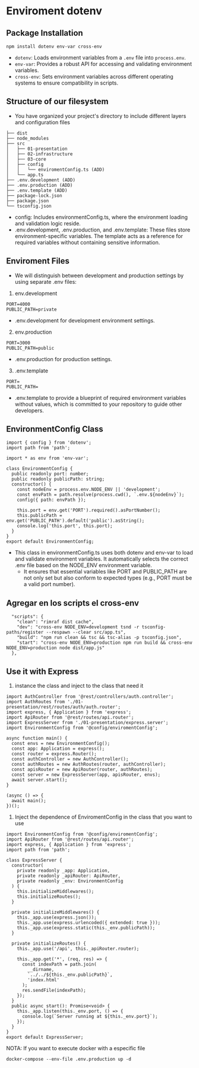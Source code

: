 # Enviroment dotenv

## Package Installation

```
npm install dotenv env-var cross-env

```

- `dotenv`: Loads environment variables from a `.env` file into `process.env`.
- `env-var`: Provides a robust API for accessing and validating environment
  variables.
- `cross-env`: Sets environment variables across different operating systems to
  ensure compatibility in scripts.

## Structure of our filesystem

- You have organized your project's directory to include different layers and
  configuration files

```
├── dist
├── node_modules
├── src
│   ├── 01-presentation
│   ├── 02-infrastructure
│   ├── 03-core
│   ├── config
│   │   └── enviromentConfig.ts (ADD)
│   └── app.ts
├── .env.development (ADD)
├── .env.production (ADD)
├── .env.template (ADD)
├── package-lock.json
├── package.json
└── tsconfig.json
```

- config: Includes environmentConfig.ts, where the environment loading and
  validation logic reside.
- .env.development, .env.production, and .env.template: These files store
  environment-specific variables. The template acts as a reference for required
  variables without containing sensitive information.

## Enviroment Files

- We will distinguish between development and production settings by using
  separate .env files:

1. env.development

```
PORT=4000
PUBLIC_PATH=private
```

- .env.development for development environment settings.

2. env.production

```
PORT=3000
PUBLIC_PATH=public
```

- .env.production for production settings.

3. .env.template

```
PORT=
PUBLIC_PATH=
```

- .env.template to provide a blueprint of required environment variables without
  values, which is committed to your repository to guide other developers.

## EnvironmentConfig Class

```
import { config } from 'dotenv';
import path from 'path';

import * as env from 'env-var';

class EnvironmentConfig {
  public readonly port: number;
  public readonly publicPath: string;
  constructor() {
    const nodeEnv = process.env.NODE_ENV || 'development';
    const envPath = path.resolve(process.cwd(), `.env.${nodeEnv}`);
    config({ path: envPath });

    this.port = env.get('PORT').required().asPortNumber();
    this.publicPath = env.get('PUBLIC_PATH').default('public').asString();
    console.log('this.port', this.port);
  }
}
export default EnvironmentConfig;

```

- This class in environmentConfig.ts uses both dotenv and env-var to load and
  validate environment variables. It automatically selects the correct .env file
  based on the NODE_ENV environment variable.
  - It ensures that essential variables like PORT and PUBLIC_PATH are not only
    set but also conform to expected types (e.g., PORT must be a valid port
    number).

## Agregar en los scripts el cross-env

```
  "scripts": {
    "clean": "rimraf dist cache",
    "dev": "cross-env NODE_ENV=development tsnd -r tsconfig-paths/register --respawn --clear src/app.ts",
    "build": "npm run clean && tsc && tsc-alias -p tsconfig.json",
    "start": "cross-env NODE_ENV=production npm run build && cross-env NODE_ENV=production node dist/app.js"
  },
```

## Use it with Express

1. instance the class and inject to the class that need it

```
import AuthController from '@rest/controllers/auth.controller';
import AuthRoutes from './01-presentation/rest/routes/auth/auth.router';
import express, { Application } from 'express';
import ApiRouter from '@rest/routes/api.router';
import ExpressServer from './01-presentation/express.server';
import EnvironmentConfig from '@config/enviromentConfig';

async function main() {
  const envs = new EnvironmentConfig();
  const app: Application = express();
  const router = express.Router();
  const authController = new AuthController();
  const authRoutes = new AuthRoutes(router, authController);
  const apisRouter = new ApiRouter(router, authRoutes);
  const server = new ExpressServer(app, apisRouter, envs);
  await server.start();
}

(async () => {
  await main();
})();
```

1. Inject the dependence of EnviromentConfig in the class that you want to use

```
import EnvironmentConfig from '@config/enviromentConfig';
import ApiRouter from '@rest/routes/api.router';
import express, { Application } from 'express';
import path from 'path';

class ExpressServer {
  constructor(
    private readonly _app: Application,
    private readonly _apiRouter: ApiRouter,
    private readonly _env: EnvironmentConfig
  ) {
    this.initializeMiddlewares();
    this.initializeRoutes();
  }

  private initializeMiddlewares() {
    this._app.use(express.json());
    this._app.use(express.urlencoded({ extended: true }));
    this._app.use(express.static(this._env.publicPath));
  }

  private initializeRoutes() {
    this._app.use('/api', this._apiRouter.router);

    this._app.get('*', (req, res) => {
      const indexPath = path.join(
        __dirname,
        `../../${this._env.publicPath}`,
        'index.html'
      );
      res.sendFile(indexPath);
    });
  }
  public async start(): Promise<void> {
    this._app.listen(this._env.port, () => {
      console.log(`Server running at ${this._env.port}`);
    });
  }
}
export default ExpressServer;

```

NOTA: If you want to execute docker with a especific file

```
docker-compose --env-file .env.production up -d
```

<!--
# Enviroment yenv

## Installa Package

```
npm install yenv env-var cross-env

```

- `yenv`: Manages environment variables from a YAML file.
- `env-var`: Provides a robust API for accessing and validating environment
  variables.
- `cross-env`: Sets environment variables across different operating systems to
  ensure compatibility in scripts.

## Structure of our filesystem

- You have organized your project's directory to include different layers and
  configuration files

```
├── dist
├── node_modules
├── src
│   ├── 01-presentation
│   ├── 02-infrastructure
│   ├── 03-core
│   ├── config
│   │   └── enviromentConfig.ts (ADD)
│   └── app.ts
├── .env.yaml (ADD)
├── package-lock.json
├── package.json
└── tsconfig.json
```

- config: Includes environmentConfig.ts, where the environment loading and
  validation logic reside.
- Instead of multiple .env files, use a single env.yaml that contains both
  development and production configurations.

## Enviroment Files

- Instead of multiple .env files, use a single env.yaml that contains both
  development and production configurations:

1. env.yaml

```
# Development Environment Configuration
development:
  PORT: 3000
  PUBLIC_PATH: public
  # Additional settings...

# Production Environment Configuration
production:
  PORT: 4000
  PUBLIC_PATH: public
  # Additional settings...

```

## EnvironmentConfig Class

```
import yenv from 'yenv';
import path from 'path';
import * as env from 'env-var';

class EnvironmentConfig {
  public readonly port: number;
  public readonly publicPath: string;

  constructor() {
    const envPath = path.join(process.cwd(), 'env.yaml');
    console.log('process.env.NODE_ENV', process.env.NODE_ENV);
    process.env.NODE_ENV = process.env.NODE_ENV || 'development';

    const yamlEnv = yenv(envPath, { env: process.env.NODE_ENV });

    process.env['PORT'] = process.env['PORT'] || yamlEnv['PORT'];
    process.env['PUBLIC_PATH'] = yamlEnv['PUBLIC_PATH'];

    this.port = env.get('PORT').required().asPortNumber();
    this.publicPath = env.get('PUBLIC_PATH').default('public').asString();

    console.log('Environment Configuration Loaded:', {
      port: this.port,
      publicPath: this.publicPath,
    });
  }
}

export default EnvironmentConfig;


```

- This class in environmentConfig.ts uses both yenv and env-var to load and
  validate environment variables. It automatically selects the correct .env file
  based on the NODE_ENV environment variable.
  - It ensures that essential variables like PORT and PUBLIC_PATH are not only
    set but also conform to expected types (e.g., PORT must be a valid port
    number).

## Agregar en los scripts el cross-env

```
  "scripts": {
    "clean": "rimraf dist cache",
    "dev": "cross-env NODE_ENV=development tsnd -r tsconfig-paths/register --respawn --clear src/app.ts",
    "build": "npm run clean && tsc && tsc-alias -p tsconfig.json",
    "start": "cross-env NODE_ENV=production npm run build && cross-env NODE_ENV=production node dist/app.js"
  },
```

## Use it with Express

1. instance the class and inject to the class that need it

```
import AuthController from '@rest/controllers/auth.controller';
import AuthRoutes from './01-presentation/rest/routes/auth/auth.router';
import express, { Application } from 'express';
import ApiRouter from '@rest/routes/api.router';
import ExpressServer from './01-presentation/express.server';
import EnvironmentConfig from '@config/enviromentConfig';

async function main() {
  const envs = new EnvironmentConfig();
  const app: Application = express();
  const router = express.Router();
  const authController = new AuthController();
  const authRoutes = new AuthRoutes(router, authController);
  const apisRouter = new ApiRouter(router, authRoutes);
  const server = new ExpressServer(app, apisRouter, envs);
  await server.start();
}

(async () => {
  await main();
})();
```

1. Inject the dependence of EnviromentConfig in the class that you want to use

```
import EnvironmentConfig from '@config/enviromentConfig';
import ApiRouter from '@rest/routes/api.router';
import express, { Application } from 'express';
import path from 'path';

class ExpressServer {
  constructor(
    private readonly _app: Application,
    private readonly _apiRouter: ApiRouter,
    private readonly _env: EnvironmentConfig
  ) {
    this.initializeMiddlewares();
    this.initializeRoutes();
  }

  private initializeMiddlewares() {
    this._app.use(express.json());
    this._app.use(express.urlencoded({ extended: true }));
    this._app.use(express.static(this._env.publicPath));
  }

  private initializeRoutes() {
    this._app.use('/api', this._apiRouter.router);

    this._app.get('*', (req, res) => {
      const indexPath = path.join(
        __dirname,
        `../../${this._env.publicPath}`,
        'index.html'
      );
      res.sendFile(indexPath);
    });
  }
  public async start(): Promise<void> {
    this._app.listen(this._env.port, () => {
      console.log(`Server running at ${this._env.port}`);
    });
  }
}
export default ExpressServer;

```

NOTA: It can't execute the docker-compose.yml with the .env.yaml

- options:
  1. Create the file .env
  2. set the variable in the docker-compose.yml
-->
